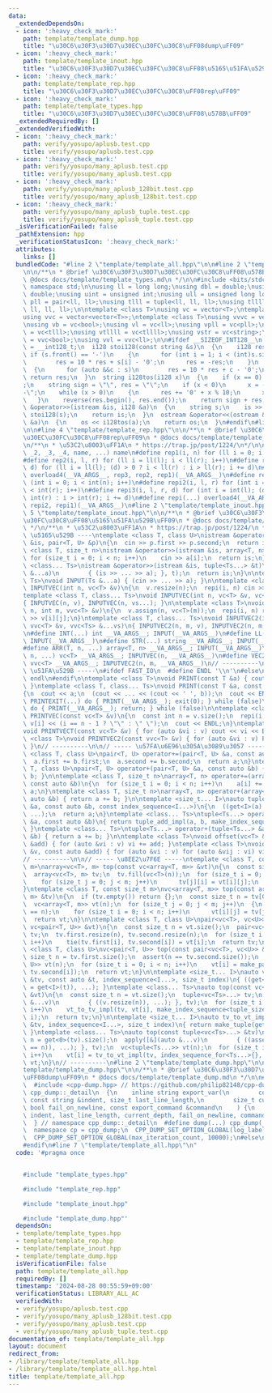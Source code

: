 ```yaml
---
data:
  _extendedDependsOn:
  - icon: ':heavy_check_mark:'
    path: template/template_dump.hpp
    title: "\u30C6\u30F3\u30D7\u30EC\u30FC\u30C8\uFF08dump\uFF09"
  - icon: ':heavy_check_mark:'
    path: template/template_inout.hpp
    title: "\u30C6\u30F3\u30D7\u30EC\u30FC\u30C8\uFF08\u5165\u51FA\u529B\uFF09"
  - icon: ':heavy_check_mark:'
    path: template/template_rep.hpp
    title: "\u30C6\u30F3\u30D7\u30EC\u30FC\u30C8\uFF08rep\uFF09"
  - icon: ':heavy_check_mark:'
    path: template/template_types.hpp
    title: "\u30C6\u30F3\u30D7\u30EC\u30FC\u30C8\uFF08\u578B\uFF09"
  _extendedRequiredBy: []
  _extendedVerifiedWith:
  - icon: ':heavy_check_mark:'
    path: verify/yosupo/aplusb.test.cpp
    title: verify/yosupo/aplusb.test.cpp
  - icon: ':heavy_check_mark:'
    path: verify/yosupo/many_aplusb.test.cpp
    title: verify/yosupo/many_aplusb.test.cpp
  - icon: ':heavy_check_mark:'
    path: verify/yosupo/many_aplusb_128bit.test.cpp
    title: verify/yosupo/many_aplusb_128bit.test.cpp
  - icon: ':heavy_check_mark:'
    path: verify/yosupo/many_aplusb_tuple.test.cpp
    title: verify/yosupo/many_aplusb_tuple.test.cpp
  _isVerificationFailed: false
  _pathExtension: hpp
  _verificationStatusIcon: ':heavy_check_mark:'
  attributes:
    links: []
  bundledCode: "#line 2 \"template/template_all.hpp\"\n\n#line 2 \"template/template_types.hpp\"\
    \n\n/**\n * @brief \u30C6\u30F3\u30D7\u30EC\u30FC\u30C8\uFF08\u578B\uFF09\n *\
    \ @docs docs/template/template_types.md\n */\n\n#include <bits/stdc++.h>\nusing\
    \ namespace std;\n\nusing ll = long long;\nusing dbl = double;\nusing ld = long\
    \ double;\nusing uint = unsigned int;\nusing ull = unsigned long long;\nusing\
    \ pll = pair<ll, ll>;\nusing tlll = tuple<ll, ll, ll>;\nusing tllll = tuple<ll,\
    \ ll, ll, ll>;\n\ntemplate <class T>\nusing vc = vector<T>;\ntemplate <class T>\n\
    using vvc = vector<vector<T>>;\ntemplate <class T>\nusing vvvc = vector<vector<vector<T>>>;\n\
    \nusing vb = vc<bool>;\nusing vl = vc<ll>;\nusing vpll = vc<pll>;\nusing vtlll\
    \ = vc<tlll>;\nusing vtllll = vc<tllll>;\nusing vstr = vc<string>;\nusing vvb\
    \ = vvc<bool>;\nusing vvl = vvc<ll>;\n\n#ifdef __SIZEOF_INT128__\n  using i128\
    \ = __int128_t;\n  i128 stoi128(const string &s)\n  {\n    i128 res = 0;\n   \
    \ if (s.front() == '-')\n    {\n      for (int i = 1; i < (int)s.size(); i++)\n\
    \        res = 10 * res + s[i] - '0';\n      res = -res;\n    }\n    else\n  \
    \  {\n      for (auto &&c : s)\n        res = 10 * res + c - '0';\n    }\n   \
    \ return res;\n  }\n  string i128tos(i128 x)\n  {\n    if (x == 0) return \"0\"\
    ;\n    string sign = \"\", res = \"\";\n    if (x < 0)\n      x = -x, sign = \"\
    -\";\n    while (x > 0)\n    {\n      res += '0' + x % 10;\n      x /= 10;\n \
    \   }\n    reverse(res.begin(), res.end());\n    return sign + res;\n  }\n  istream\
    \ &operator>>(istream &is, i128 &a)\n  {\n    string s;\n    is >> s;\n    a =\
    \ stoi128(s);\n    return is;\n  }\n  ostream &operator<<(ostream &os, const i128\
    \ &a)\n  {\n    os << i128tos(a);\n    return os;\n  }\n#endif\n#line 2 \"template/template_rep.hpp\"\
    \n\n#line 4 \"template/template_rep.hpp\"\n\n/**\n * @brief \u30C6\u30F3\u30D7\
    \u30EC\u30FC\u30C8\uFF08rep\uFF09\n * @docs docs/template/template_rep.md\n */\n\
    \n/**\n * \u53C2\u8003\uFF1A\n * https://trap.jp/post/1224/\n*/\n\n#define overload4(_1,\
    \ _2, _3, _4, name, ...) name\n#define rep1(i, n) for (ll i = 0; i < ll(n); i++)\n\
    #define rep2(i, l, r) for (ll i = ll(l); i < ll(r); i++)\n#define rep3(i, l, r,\
    \ d) for (ll i = ll(l); (d) > 0 ? i < ll(r) : i > ll(r); i += d)\n#define rep(...)\
    \ overload4(__VA_ARGS__, rep3, rep2, rep1)(__VA_ARGS__)\n#define repi1(i, n) for\
    \ (int i = 0; i < int(n); i++)\n#define repi2(i, l, r) for (int i = int(l); i\
    \ < int(r); i++)\n#define repi3(i, l, r, d) for (int i = int(l); (d) > 0 ? i <\
    \ int(r) : i > int(r); i += d)\n#define repi(...) overload4(__VA_ARGS__, repi3,\
    \ repi2, repi1)(__VA_ARGS__)\n#line 2 \"template/template_inout.hpp\"\n\n#line\
    \ 5 \"template/template_inout.hpp\"\n\n/**\n * @brief \u30C6\u30F3\u30D7\u30EC\
    \u30FC\u30C8\uFF08\u5165\u51FA\u529B\uFF09\n * @docs docs/template/template_inout.md\n\
    \ */\n/**\n * \u53C2\u8003\uFF1A\n * https://trap.jp/post/1224/\n */\n\n// ----\
    \ \u5165\u529B ----\ntemplate <class T, class U>\nistream &operator>>(istream\
    \ &is, pair<T, U> &p)\n{\n  cin >> p.first >> p.second;\n  return is;\n}\ntemplate\
    \ <class T, size_t n>\nistream &operator>>(istream &is, array<T, n> &a)\n{\n \
    \ for (size_t i = 0; i < n; i++)\n    cin >> a[i];\n  return is;\n}\ntemplate\
    \ <class... Ts>\nistream &operator>>(istream &is, tuple<Ts...> &t)\n{\n  apply([&](auto\
    \ &...a)\n        { (is >> ... >> a); }, t);\n  return is;\n}\n\ntemplate <class...\
    \ Ts>\nvoid INPUT(Ts &...a) { (cin >> ... >> a); }\n\ntemplate <class T>\nvoid\
    \ INPUTVEC(int n, vc<T> &v)\n{\n  v.resize(n);\n  repi(i, n) cin >> v[i];\n}\n\
    template <class T, class... Ts>\nvoid INPUTVEC(int n, vc<T> &v, vc<Ts> &...vs)\n\
    { INPUTVEC(n, v), INPUTVEC(n, vs...); }\n\ntemplate <class T>\nvoid INPUTVEC2(int\
    \ n, int m, vvc<T> &v)\n{\n  v.assign(n, vc<T>(m));\n  repi(i, n) repi(j, m) cin\
    \ >> v[i][j];\n}\ntemplate <class T, class... Ts>\nvoid INPUTVEC2(int n, int m,\
    \ vvc<T> &v, vvc<Ts> &...vs)\n{ INPUTVEC2(n, m, v), INPUTVEC2(n, m, vs...); }\n\
    \n#define INT(...) int __VA_ARGS__; INPUT(__VA_ARGS__)\n#define LL(...) ll __VA_ARGS__;\
    \ INPUT(__VA_ARGS__)\n#define STR(...) string __VA_ARGS__; INPUT(__VA_ARGS__)\n\
    #define ARR(T, n, ...) array<T, n> __VA_ARGS__; INPUT(__VA_ARGS__)\n#define VEC(T,\
    \ n, ...) vc<T> __VA_ARGS__; INPUTVEC(n, __VA_ARGS__)\n#define VEC2(T, n, m, ...)\
    \ vvc<T> __VA_ARGS__; INPUTVEC2(n, m, __VA_ARGS__)\n// ----------\n\n// -----\
    \ \u51FA\u529B -----\n#ifdef FAST_IO\n  #define ENDL '\\n'\n#else\n  #define ENDL\
    \ endl\n#endif\n\ntemplate <class T>\nvoid PRINT(const T &a) { cout << a << ENDL;\
    \ }\ntemplate <class T, class... Ts>\nvoid PRINT(const T &a, const Ts &...b)\n\
    {\n  cout << a;\n  (cout << ... << (cout << ' ', b));\n  cout << ENDL;\n}\n#define\
    \ PRINTEXIT(...) do { PRINT(__VA_ARGS__); exit(0); } while (false)\n#define PRINTRETURN(...)\
    \ do { PRINT(__VA_ARGS__); return; } while (false)\n\ntemplate <class T>\nvoid\
    \ PRINTVEC(const vc<T> &v)\n{\n  const int n = v.size();\n  repi(i, n) cout <<\
    \ v[i] << (i == n - 1 ? \"\" : \" \");\n  cout << ENDL;\n}\ntemplate <class T>\n\
    void PRINTVECT(const vc<T> &v) { for (auto &vi : v) cout << vi << ENDL; }\ntemplate\
    \ <class T>\nvoid PRINTVEC2(const vvc<T> &v) { for (auto &vi : v) PRINTVEC(vi);\
    \ }\n// ----------\n\n// ----- \u57FA\u6E96\u305A\u3089\u3057 -----\ntemplate\
    \ <class T, class U>\npair<T, U> operator+=(pair<T, U> &a, const auto &b)\n{\n\
    \  a.first += b.first;\n  a.second += b.second;\n  return a;\n}\ntemplate <class\
    \ T, class U>\npair<T, U> operator+(pair<T, U> &a, const auto &b) { return a +=\
    \ b; }\n\ntemplate <class T, size_t n>\narray<T, n> operator+=(array<T, n> &a,\
    \ const auto &b)\n{\n  for (size_t i = 0; i < n; i++)\n    a[i] += b[i];\n  return\
    \ a;\n}\ntemplate <class T, size_t n>\narray<T, n> operator+(array<T, n> &a, const\
    \ auto &b) { return a += b; }\n\ntemplate <size_t... I>\nauto tuple_add_impl(auto\
    \ &a, const auto &b, const index_sequence<I...>)\n{\n  ((get<I>(a) += get<I>(b)),\
    \ ...);\n  return a;\n}\ntemplate <class... Ts>\ntuple<Ts...> operator+=(tuple<Ts...>\
    \ &a, const auto &b)\n{ return tuple_add_impl(a, b, make_index_sequence<tuple_size_v<tuple<Ts...>>>{});\
    \ }\ntemplate <class... Ts>\ntuple<Ts...> operator+(tuple<Ts...> &a, const auto\
    \ &b) { return a += b; }\n\ntemplate <class T>\nvoid offset(vc<T> &v, const auto\
    \ &add) { for (auto &vi : v) vi += add; }\ntemplate <class T>\nvoid offset(vvc<T>\
    \ &v, const auto &add) { for (auto &vi : v) for (auto &vij : vi) vij += add; }\n\
    // ----------\n\n// ----- \u8EE2\u7F6E -----\ntemplate <class T, const size_t\
    \ m>\narray<vc<T>, m> top(const vc<array<T, m>> &vt)\n{\n  const size_t n = vt.size();\n\
    \  array<vc<T>, m> tv;\n  tv.fill(vc<T>(n));\n  for (size_t i = 0; i < n; i++)\n\
    \    for (size_t j = 0; j < m; j++)\n      tv[j][i] = vt[i][j];\n  return tv;\n\
    }\ntemplate <class T, const size_t m>\nvc<array<T, m>> top(const array<vc<T>,\
    \ m> &tv)\n{\n  if (tv.empty()) return {};\n  const size_t n = tv[0].size();\n\
    \  vc<array<T, m>> vt(n);\n  for (size_t j = 0; j < m; j++)\n  {\n    assert(tv[j].size()\
    \ == n);\n    for (size_t i = 0; i < n; i++)\n      vt[i][j] = tv[j][i];\n  }\n\
    \  return vt;\n}\n\ntemplate <class T, class U>\npair<vc<T>, vc<U>> top(const\
    \ vc<pair<T, U>> &vt)\n{\n  const size_t n = vt.size();\n  pair<vc<T>, vc<U>>\
    \ tv;\n  tv.first.resize(n), tv.second.resize(n);\n  for (size_t i = 0; i < n;\
    \ i++)\n    tie(tv.first[i], tv.second[i]) = vt[i];\n  return tv;\n}\ntemplate\
    \ <class T, class U>\nvc<pair<T, U>> top(const pair<vc<T>, vc<U>> &tv)\n{\n  const\
    \ size_t n = tv.first.size();\n  assert(n == tv.second.size());\n  vc<pair<T,\
    \ U>> vt(n);\n  for (size_t i = 0; i < n; i++)\n    vt[i] = make_pair(tv.first[i],\
    \ tv.second[i]);\n  return vt;\n}\n\ntemplate <size_t... I>\nauto vt_to_tv_impl(auto\
    \ &tv, const auto &t, index_sequence<I...>, size_t index)\n{ ((get<I>(tv)[index]\
    \ = get<I>(t)), ...); }\ntemplate <class... Ts>\nauto top(const vc<tuple<Ts...>>\
    \ &vt)\n{\n  const size_t n = vt.size();\n  tuple<vc<Ts>...> tv;\n  apply([&](auto\
    \ &...v)\n        { ((v.resize(n)), ...); }, tv);\n  for (size_t i = 0; i < n;\
    \ i++)\n    vt_to_tv_impl(tv, vt[i], make_index_sequence<tuple_size_v<decltype(tv)>>{},\
    \ i);\n  return tv;\n}\n\ntemplate <size_t... I>\nauto tv_to_vt_impl(const auto\
    \ &tv, index_sequence<I...>, size_t index)\n{ return make_tuple(get<I>(tv)[index]...);\
    \ }\ntemplate <class... Ts>\nauto top(const tuple<vc<Ts>...> &tv)\n{\n  size_t\
    \ n = get<0>(tv).size();\n  apply([&](auto &...v)\n        { ((assert(v.size()\
    \ == n)), ...); }, tv);\n  vc<tuple<Ts...>> vt(n);\n  for (size_t i = 0; i < n;\
    \ i++)\n    vt[i] = tv_to_vt_impl(tv, index_sequence_for<Ts...>{}, i);\n  return\
    \ vt;\n}\n// ----------\n#line 2 \"template/template_dump.hpp\"\n\n#line 4 \"\
    template/template_dump.hpp\"\n\n/**\n * @brief \u30C6\u30F3\u30D7\u30EC\u30FC\u30C8\
    \uFF08dump\uFF09\n * @docs docs/template/template_dump.md\n */\n\n#ifdef LOCAL\n\
    \  #include <cpp-dump.hpp> // https://github.com/philip82148/cpp-dump\n  namespace\
    \ cpp_dump::_detail\n  {\n    inline string export_var(\n        const i128 &x,\
    \ const string &indent, size_t last_line_length,\n        size_t current_depth,\
    \ bool fail_on_newline, const export_command &command\n    ) {\n      return export_var(i128tos(x),\
    \ indent, last_line_length, current_depth, fail_on_newline, command);\n    }\n\
    \  } // namespace cpp_dump::_detail\n  #define dump(...) cpp_dump(__VA_ARGS__)\n\
    \  namespace cp = cpp_dump;\n  CPP_DUMP_SET_OPTION_GLOBAL(log_label_func, cp::log_label::line());\n\
    \  CPP_DUMP_SET_OPTION_GLOBAL(max_iteration_count, 10000);\n#else\n  #define dump(...)\n\
    #endif\n#line 7 \"template/template_all.hpp\"\n"
  code: '#pragma once


    #include "template_types.hpp"

    #include "template_rep.hpp"

    #include "template_inout.hpp"

    #include "template_dump.hpp"'
  dependsOn:
  - template/template_types.hpp
  - template/template_rep.hpp
  - template/template_inout.hpp
  - template/template_dump.hpp
  isVerificationFile: false
  path: template/template_all.hpp
  requiredBy: []
  timestamp: '2024-08-28 00:55:59+09:00'
  verificationStatus: LIBRARY_ALL_AC
  verifiedWith:
  - verify/yosupo/aplusb.test.cpp
  - verify/yosupo/many_aplusb_128bit.test.cpp
  - verify/yosupo/many_aplusb.test.cpp
  - verify/yosupo/many_aplusb_tuple.test.cpp
documentation_of: template/template_all.hpp
layout: document
redirect_from:
- /library/template/template_all.hpp
- /library/template/template_all.hpp.html
title: template/template_all.hpp
---
```

